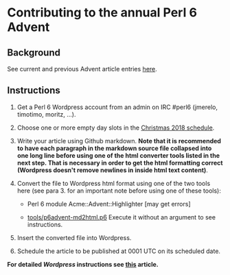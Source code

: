 # Contributing to the annual Perl 6 Advent

## Background

See current and previous Advent article entries [here](https://perl6advent.wordpress.com/).

## Instructions

1. Get a Perl 6 Wordpress account from an admin on IRC #perl6 (jmerelo, timotimo, moritz, ...).

2. Choose one or more empty day slots in the [Christmas 2018 schedule](perl6advent-2018/schedule).

3. Write your article using Github markdown.  **Note that it is recommended to have each paragraph in the markdown source file collapsed into one long line before using one of the html converter tools listed in the next step.  That is necessary in order to get the html formatting correct (Wordpress doesn't remove newlines in inside html text content)**.

4. Convert the file to Wordpress html format using one of the two tools here (see para 3. for an important note before using one of these tools):

   * Perl 6 module Acme::Advent::Highlighter [may get errors]

   * [tools/p6advent-md2html.p6](tools/p6advent-md2html.p6) Execute it without an argument to see instructions.

5. Insert the converted file into Wordpress.

6. Schedule the article to be published at 0001 UTC on its scheduled date.

**For detailed *Wordpress* instructions see [this](https://codex.wordpress.org/Posts#Best_Practices_For_Posting) article.**
